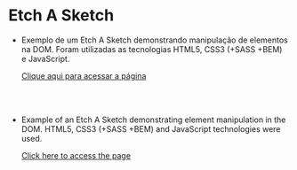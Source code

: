# **Etch A Sketch**

 - Exemplo de um Etch A Sketch demonstrando manipulação de elementos na DOM. Foram utilizadas as tecnologias HTML5, CSS3 (+SASS +BEM) e JavaScript.

    [Clique aqui para acessar a página](https://victor-henri.github.io/front-projects/etch-a-sketch/)

<br><br>

 - Example of an Etch A Sketch demonstrating element manipulation in the DOM. HTML5, CSS3 (+SASS +BEM) and JavaScript technologies were used.

    [Click here to access the page](https://victor-henri.github.io/front-projects/etch-a-sketch/)
